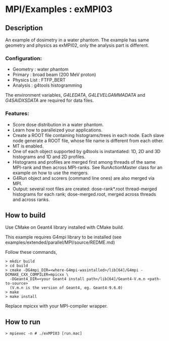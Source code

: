 MPI/Examples : exMPI03
======================

Description
-----------
An example of dosimetry in a water phantom.
The example has same geometry and physics as exMPI02, only the analysis part
is different.

### Configuration:
- Geometry     : water phantom
- Primary      : broad beam (200 MeV proton)
- Physics List : FTFP_BERT
- Analysis     : g4tools histogramming

The environment variables, *G4LEDATA*, *G4LEVELGAMMADATA* and *G4SAIDXSDATA*
are required for data files.

### Features:
- Score dose distribution in a water phantom.
- Learn how to paralleized your applications.
- Create a ROOT file containing histograms/trees in each node.
  Each slave node generate a ROOT file, whose file name is different 
  from each other.
- MT is enabled.
- One of each object supported by g4tools is instantiated: 1D, 2D and 3D
  histograms and 1D and 2D profiles.
- Histograms and profiles are merged first among threads of the same 
  MPI-rank and then across MPI-ranks. See RunActionMaster class for 
  an example on how to use the mergers.
- G4Run object and scorers (command line ones) are also merged via
  MPI.
- Output: several root files are created: dose-rank*.root thread-merged
  histograms for each rank; dose-merged.root, merged across threads and 
  across ranks.

How to build
------------
Use CMake on Geant4 library installed with CMake build.

This example requires G4mpi library to be installed
(see examples/extended/parallel/MPI/source/REDME.md)

Follow these commands,

    > mkdir build
    > cd build
    > cmake -DG4mpi_DIR=<where-G4mpi-wasintalled>/lib[64]/G4mpi -DCMAKE_CXX_COMPILER=mpicxx \
      -DGeant4_DIR=<your Geant4 install path>/lib[64]/Geant4-V.m.n <path-to-source>
      (V.m.n is the version of Geant4, eg. Geant4-9.6.0)
    > make
    > make install

Replace mpicxx with your MPI-compiler wrapper.

How to run
----------

    > mpiexec -n # ./exMPI03 [run.mac]
